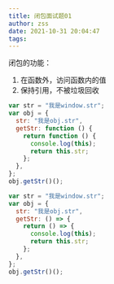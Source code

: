 ```yaml
---
title: 闭包面试题01
author: zss
date: 2021-10-31 20:04:47
tags:
---
```


闭包的功能：

1. 在函数外，访问函数内的值
2. 保持引用，不被垃圾回收

<!-- more -->

```js
var str = "我是window.str";
var obj = {
  str: "我是obj.str",
  getStr: function () {
    return function () {
      console.log(this);
      return this.str;
    };
  },
};
obj.getStr()();
```

```js
var str = "我是window.str";
var obj = {
  str: "我是obj.str",
  getStr: () => {
    return () => {
      console.log(this);
      return this.str;
    };
  },
};
obj.getStr()();
```
